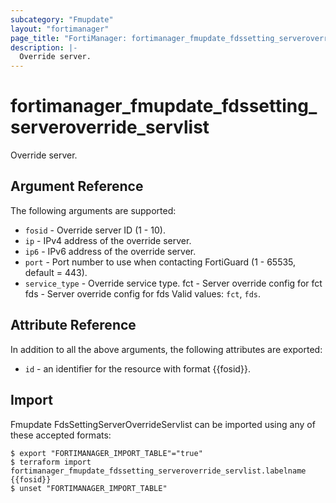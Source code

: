 ```yaml
---
subcategory: "Fmupdate"
layout: "fortimanager"
page_title: "FortiManager: fortimanager_fmupdate_fdssetting_serveroverride_servlist"
description: |-
  Override server.
---
```


# fortimanager_fmupdate_fdssetting_serveroverride_servlist
Override server.

## Argument Reference


The following arguments are supported:


* `fosid` - Override server ID (1 - 10).
* `ip` - IPv4 address of the override server.
* `ip6` - IPv6 address of the override server.
* `port` - Port number to use when contacting FortiGuard (1 - 65535, default = 443).
* `service_type` - Override service type. fct - Server override config for fct fds - Server override config for fds Valid values: `fct`, `fds`.



## Attribute Reference

In addition to all the above arguments, the following attributes are exported:
* `id` - an identifier for the resource with format {{fosid}}.

## Import

Fmupdate FdsSettingServerOverrideServlist can be imported using any of these accepted formats:
```
$ export "FORTIMANAGER_IMPORT_TABLE"="true"
$ terraform import fortimanager_fmupdate_fdssetting_serveroverride_servlist.labelname {{fosid}}
$ unset "FORTIMANAGER_IMPORT_TABLE"
```

